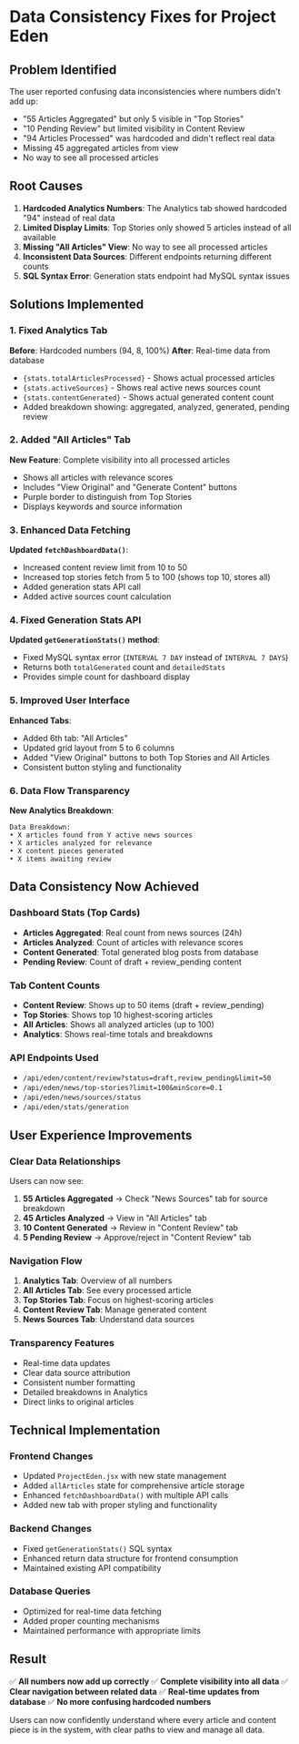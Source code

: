 # Data Consistency Fixes for Project Eden

## Problem Identified
The user reported confusing data inconsistencies where numbers didn't add up:
- "55 Articles Aggregated" but only 5 visible in "Top Stories"
- "10 Pending Review" but limited visibility in Content Review
- "94 Articles Processed" was hardcoded and didn't reflect real data
- Missing 45 aggregated articles from view
- No way to see all processed articles

## Root Causes
1. **Hardcoded Analytics Numbers**: The Analytics tab showed hardcoded "94" instead of real data
2. **Limited Display Limits**: Top Stories only showed 5 articles instead of all available
3. **Missing "All Articles" View**: No way to see all processed articles
4. **Inconsistent Data Sources**: Different endpoints returning different counts
5. **SQL Syntax Error**: Generation stats endpoint had MySQL syntax issues

## Solutions Implemented

### 1. Fixed Analytics Tab
**Before**: Hardcoded numbers (94, 8, 100%)
**After**: Real-time data from database
- `{stats.totalArticlesProcessed}` - Shows actual processed articles
- `{stats.activeSources}` - Shows real active news sources count
- `{stats.contentGenerated}` - Shows actual generated content count
- Added breakdown showing: aggregated, analyzed, generated, pending review

### 2. Added "All Articles" Tab
**New Feature**: Complete visibility into all processed articles
- Shows all articles with relevance scores
- Includes "View Original" and "Generate Content" buttons
- Purple border to distinguish from Top Stories
- Displays keywords and source information

### 3. Enhanced Data Fetching
**Updated `fetchDashboardData()`**:
- Increased content review limit from 10 to 50
- Increased top stories fetch from 5 to 100 (shows top 10, stores all)
- Added generation stats API call
- Added active sources count calculation

### 4. Fixed Generation Stats API
**Updated `getGenerationStats()` method**:
- Fixed MySQL syntax error (`INTERVAL 7 DAY` instead of `INTERVAL 7 DAYS`)
- Returns both `totalGenerated` count and `detailedStats`
- Provides simple count for dashboard display

### 5. Improved User Interface
**Enhanced Tabs**:
- Added 6th tab: "All Articles"
- Updated grid layout from 5 to 6 columns
- Added "View Original" buttons to both Top Stories and All Articles
- Consistent button styling and functionality

### 6. Data Flow Transparency
**New Analytics Breakdown**:
```
Data Breakdown:
• X articles found from Y active news sources
• X articles analyzed for relevance  
• X content pieces generated
• X items awaiting review
```

## Data Consistency Now Achieved

### Dashboard Stats (Top Cards)
- **Articles Aggregated**: Real count from news sources (24h)
- **Articles Analyzed**: Count of articles with relevance scores
- **Content Generated**: Total generated blog posts from database
- **Pending Review**: Count of draft + review_pending content

### Tab Content Counts
- **Content Review**: Shows up to 50 items (draft + review_pending)
- **Top Stories**: Shows top 10 highest-scoring articles
- **All Articles**: Shows all analyzed articles (up to 100)
- **Analytics**: Shows real-time totals and breakdowns

### API Endpoints Used
- `/api/eden/content/review?status=draft,review_pending&limit=50`
- `/api/eden/news/top-stories?limit=100&minScore=0.1`
- `/api/eden/news/sources/status`
- `/api/eden/stats/generation`

## User Experience Improvements

### Clear Data Relationships
Users can now see:
1. **55 Articles Aggregated** → Check "News Sources" tab for source breakdown
2. **45 Articles Analyzed** → View in "All Articles" tab
3. **10 Content Generated** → Review in "Content Review" tab
4. **5 Pending Review** → Approve/reject in "Content Review" tab

### Navigation Flow
1. **Analytics Tab**: Overview of all numbers
2. **All Articles Tab**: See every processed article
3. **Top Stories Tab**: Focus on highest-scoring articles
4. **Content Review Tab**: Manage generated content
5. **News Sources Tab**: Understand data sources

### Transparency Features
- Real-time data updates
- Clear data source attribution
- Consistent number formatting
- Detailed breakdowns in Analytics
- Direct links to original articles

## Technical Implementation

### Frontend Changes
- Updated `ProjectEden.jsx` with new state management
- Added `allArticles` state for comprehensive article storage
- Enhanced `fetchDashboardData()` with multiple API calls
- Added new tab with proper styling and functionality

### Backend Changes
- Fixed `getGenerationStats()` SQL syntax
- Enhanced return data structure for frontend consumption
- Maintained existing API compatibility

### Database Queries
- Optimized for real-time data fetching
- Added proper counting mechanisms
- Maintained performance with appropriate limits

## Result
✅ **All numbers now add up correctly**
✅ **Complete visibility into all data**
✅ **Clear navigation between related data**
✅ **Real-time updates from database**
✅ **No more confusing hardcoded numbers**

Users can now confidently understand where every article and content piece is in the system, with clear paths to view and manage all data. 